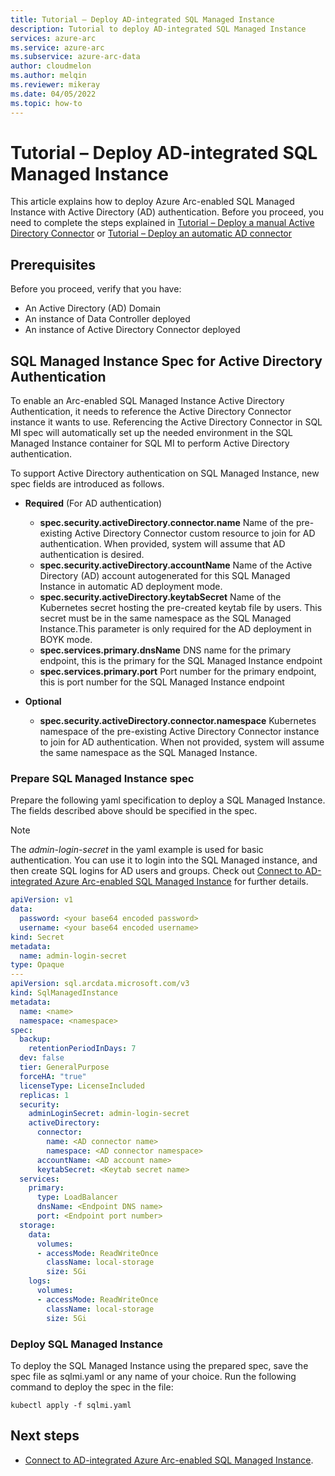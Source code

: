 ```yaml
---
title: Tutorial – Deploy AD-integrated SQL Managed Instance
description: Tutorial to deploy AD-integrated SQL Managed Instance
services: azure-arc
ms.service: azure-arc
ms.subservice: azure-arc-data
author: cloudmelon
ms.author: melqin
ms.reviewer: mikeray
ms.date: 04/05/2022
ms.topic: how-to
---
```



# Tutorial – Deploy AD-integrated SQL Managed Instance

This article explains how to deploy Azure Arc-enabled SQL Managed Instance with Active Directory (AD) authentication.
Before you proceed, you need to complete the steps explained in [Tutorial – Deploy a manual Active Directory Connector](deploy-manual-active-directory-connector.md) or [Tutorial – Deploy an automatic AD connector](deploy-automatic-active-directory-connector.md)


## Prerequisites

Before you proceed, verify that you have:

* An Active Directory (AD) Domain
* An instance of Data Controller deployed
* An instance of Active Directory Connector deployed


## SQL Managed Instance Spec for Active Directory Authentication

To enable an Arc-enabled SQL Managed Instance Active Directory Authentication, it needs to reference the Active Directory Connector instance it wants to use. Referencing the Active Directory Connector in SQL MI spec will automatically set up the needed environment in the SQL Managed Instance container for SQL MI to perform Active Directory authentication. 

To support Active Directory authentication on SQL Managed Instance, new spec fields are introduced as follows.

- **Required** (For AD authentication)
   - **spec.security.activeDirectory.connector.name** 
      Name of the pre-existing Active Directory Connector custom resource to join for AD authentication. When provided, system will assume that AD authentication is desired.
   - **spec.security.activeDirectory.accountName** 
      Name of the Active Directory (AD) account autogenerated for this SQL Managed Instance in automatic AD deployment mode. 
  - **spec.security.activeDirectory.keytabSecret**
     Name of the Kubernetes secret hosting the pre-created keytab file by users. This secret must be in the same namespace as the SQL Managed Instance.This parameter is only required for the AD deployment in BOYK mode. 
  - **spec.services.primary.dnsName**
     DNS name for the primary endpoint, this is the primary for the SQL Managed Instance endpoint 
  - **spec.services.primary.port**
     Port number for the primary endpoint, this is port number for the SQL Managed Instance endpoint 

- **Optional**
  - **spec.security.activeDirectory.connector.namespace**
     Kubernetes namespace of the pre-existing Active Directory Connector instance to join for AD authentication. When not provided, system will assume the same namespace as the SQL Managed Instance.

### Prepare SQL Managed Instance spec

Prepare the following yaml specification to deploy a SQL Managed Instance. The fields described above should be specified in the spec.

> [!NOTE]
> The *admin-login-secret* in the yaml example is used for basic authentication. You can use it to login into the SQL Managed instance, and then create SQL logins for AD users and groups. Check out [Connect to AD-integrated Azure Arc-enabled SQL Managed Instance](connect-active-directory-sql-managed-instance.md) for further details. 


```yaml
apiVersion: v1
data:
  password: <your base64 encoded password>
  username: <your base64 encoded username>
kind: Secret
metadata:
  name: admin-login-secret
type: Opaque
---
apiVersion: sql.arcdata.microsoft.com/v3
kind: SqlManagedInstance
metadata:
  name: <name>
  namespace: <namespace>
spec:
  backup:
    retentionPeriodInDays: 7
  dev: false
  tier: GeneralPurpose
  forceHA: "true"
  licenseType: LicenseIncluded
  replicas: 1
  security:
    adminLoginSecret: admin-login-secret
    activeDirectory:
      connector:
        name: <AD connector name>
        namespace: <AD connector namespace>
      accountName: <AD account name>
      keytabSecret: <Keytab secret name>
  services:
    primary:
      type: LoadBalancer
      dnsName: <Endpoint DNS name>
      port: <Endpoint port number>
  storage:
    data:
      volumes:
      - accessMode: ReadWriteOnce
        className: local-storage
        size: 5Gi
    logs:
      volumes:
      - accessMode: ReadWriteOnce
        className: local-storage
        size: 5Gi
```

### Deploy SQL Managed Instance

To deploy the SQL Managed Instance using the prepared spec, save the spec file as sqlmi.yaml or any name of your choice.
Run the following command to deploy the spec in the file:

```console
kubectl apply -f sqlmi.yaml
```

## Next steps

* [Connect to AD-integrated Azure Arc-enabled SQL Managed Instance](connect-active-directory-sql-managed-instance.md).

